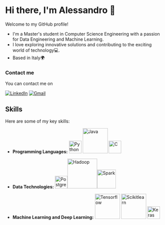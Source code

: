# Hi there, I'm Alessandro 👋

Welcome to my GitHub profile!
- I'm a Master's student in Computer Science Engineering with a passion for Data Engineering and Machine Learning.
- I love exploring innovative solutions and contributing to the exciting world of technology💻.
- Based in Italy🌍

### Contact me

You can contact me on

[![LinkedIn](https://img.shields.io/badge/LinkedIn-%230077B5.svg?&style=for-the-badge&logo=linkedin&logoColor=white)](https://www.linkedin.com/in/alessandro-pesare-0a3650226/) [![Gmail](https://img.shields.io/badge/Gmail-%23D14836.svg?&style=for-the-badge&logo=gmail&logoColor=white)](mailto:alessandropesare.ing@gmail.com)


## Skills

Here are some of my key skills:

- **Programming Languages:**
<img src="https://upload.wikimedia.org/wikipedia/commons/c/c3/Python-logo-notext.svg" alt="Python" width="40"/>  <img src="https://logowik.com/content/uploads/images/java1655.logowik.com.webp" alt="Java" width="80"/> <img src="https://upload.wikimedia.org/wikipedia/commons/1/19/C_Logo.png" alt="C" width="40"/>
- **Data Technologies:**
  <img src="https://www.postgresql.org/media/img/about/press/elephant.png" alt="PostgreSQL" width="40"/><img src="https://upload.wikimedia.org/wikipedia/commons/3/38/Hadoop_logo_new.svg" alt="Hadoop" width="95"/><img src="https://upload.wikimedia.org/wikipedia/commons/f/f3/Apache_Spark_logo.svg" alt="Spark" width="60"/>

- **Machine Learning and Deep Learning:**
  <img src="https://upload.wikimedia.org/wikipedia/commons/a/ab/TensorFlow_logo.svg" alt="Tensorflow" width="80"/> <img src="https://upload.wikimedia.org/wikipedia/commons/0/05/Scikit_learn_logo_small.svg" alt="Scikitlearn" width="80"/> <img src="https://upload.wikimedia.org/wikipedia/commons/a/ae/Keras_logo.svg" alt="Keras" width="40"/>

<!--
**AlessandroPesare/AlessandroPesare** is a ✨ _special_ ✨ repository because its `README.md` (this file) appears on your GitHub profile.

Here are some ideas to get you started:

- 🔭 I’m currently working on ...
- 🌱 I’m currently learning ...
- 👯 I’m looking to collaborate on ...
- 🤔 I’m looking for help with ...
- 💬 Ask me about ...
- 📫 How to reach me: ...
- 😄 Pronouns: ...
- ⚡ Fun fact: ...
-->
